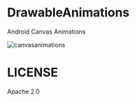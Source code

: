 # DrawableAnimations
Android Canvas Animations

![canvasanimations](https://cloud.githubusercontent.com/assets/1386930/6203559/c4ed06d2-b56a-11e4-9a92-2f819f5914b1.gif)

# LICENSE
Apache 2.0
